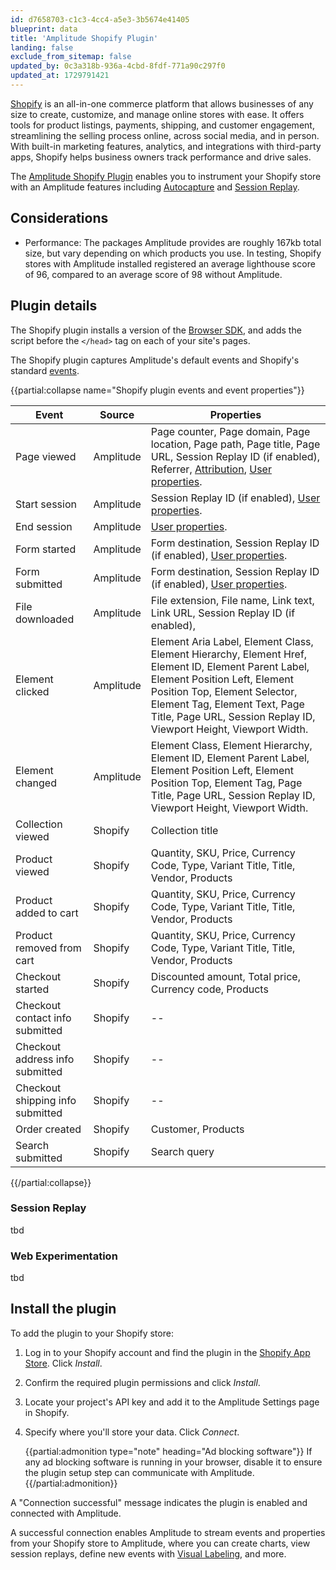 ```yaml
---
id: d7658703-c1c3-4cc4-a5e3-3b5674e41405
blueprint: data
title: 'Amplitude Shopify Plugin'
landing: false
exclude_from_sitemap: false
updated_by: 0c3a318b-936a-4cbd-8fdf-771a90c297f0
updated_at: 1729791421
---
```


[Shopify](https://www.shopify.com/) is an all-in-one commerce platform that allows businesses of any size to create, customize, and manage online stores with ease. It offers tools for product listings, payments, shipping, and customer engagement, streamlining the selling process online, across social media, and in person. With built-in marketing features, analytics, and integrations with third-party apps, Shopify helps business owners track performance and drive sales.

The [Amplitude Shopify Plugin](https://apps.shopify.com/amplitude) enables you to instrument your Shopify store with an Amplitude features including [Autocapture](/docs/data/autocapture) and [Session Replay](/docs/session-replay).

## Considerations

* Performance: The packages Amplitude provides are roughly 167kb total size, but vary depending on which products you use. In testing, Shopify stores with Amplitude installed registered an average lighthouse score of 96, compared to an average score of 98 without Amplitude.

## Plugin details

The Shopify plugin installs a version of the [Browser SDK](/docs/sdks/analytics/browser/browser-sdk-2), and adds the script before the `</head>` tag on each of your site's pages.

The Shopify plugin captures Amplitude's default events and Shopify's standard [events](https://shopify.dev/docs/api/web-pixels-api/standard-events).

{{partial:collapse name="Shopify plugin events and event properties"}}

| Event                            | Source    | Properties                                                                                                                                                                                                                                                                |
| -------------------------------- | --------- | ------------------------------------------------------------------------------------------------------------------------------------------------------------------------------------------------------------------------------------------------------------------------- |
| Page viewed                      | Amplitude | Page counter, Page domain, Page location, Page path, Page title, Page URL, Session Replay ID (if enabled), Referrer, [Attribution](#marketing-attribution), [User properties](#user-properties).                                                                          |
| Start session                    | Amplitude | Session Replay ID (if enabled), [User properties](#user-properties).                                                                                                                                                                                                      |
| End session                      | Amplitude | [User properties](#user-properties).                                                                                                                                                                                                                                      |
| Form started                     | Amplitude | Form destination, Session Replay ID (if enabled), [User properties](#user-properties).                                                                                                                                                                                    |
| Form submitted                   | Amplitude | Form destination, Session Replay ID (if enabled), [User properties](#user-properties).                                                                                                                                                                                    |
| File downloaded                  | Amplitude | File extension, File name, Link text, Link URL, Session Replay ID (if enabled),                                                                                                                                                                                           |
| Element clicked                  | Amplitude | Element Aria Label, Element Class, Element Hierarchy, Element Href, Element ID, Element Parent Label, Element Position Left, Element Position Top, Element Selector, Element Tag, Element Text, Page Title, Page URL, Session Replay ID, Viewport Height, Viewport Width. |
| Element changed                  | Amplitude | Element Class, Element Hierarchy, Element ID, Element Parent Label, Element Position Left, Element Position Top, Element Tag, Page Title, Page URL, Session Replay ID, Viewport Height, Viewport Width.                                                                   |
| Collection viewed                | Shopify   | Collection title                                                                                                                                                                                                                                                          |
| Product viewed                   | Shopify   | Quantity, SKU, Price, Currency Code, Type, Variant Title, Title, Vendor, Products                                                                                                                                                                                         |
| Product added to cart            | Shopify   | Quantity, SKU, Price, Currency Code, Type, Variant Title, Title, Vendor, Products                                                                                                                                                                                         |
| Product removed from cart        | Shopify   | Quantity, SKU, Price, Currency Code, Type, Variant Title, Title, Vendor, Products                                                                                                                                                                                         |
| Checkout started                 | Shopify   | Discounted amount, Total price, Currency code, Products                                                                                                                                                                                                                   |
| Checkout contact info submitted  | Shopify   | --                                                                                                                                                                                                                                                                        |
| Checkout address info submitted  | Shopify   | --                                                                                                                                                                                                                                                                        |
| Checkout shipping info submitted | Shopify   | --                                                                                                                                                                                                                                                                        |
| Order created                    | Shopify   | Customer, Products                                                                                                                                                                                                                                                        |
| Search submitted                 | Shopify   | Search query                                                                                                                                                                                                                                                              |

{{/partial:collapse}}

### Session Replay

tbd

### Web Experimentation

tbd

## Install the plugin

To add the plugin to your Shopify store:

1. Log in to your Shopify account and find the plugin in the [Shopify App Store](https://apps.shopify.com/amplitude). Click *Install*.
2. Confirm the required plugin permissions and click *Install*.
3. Locate your project's API key and add it to the Amplitude Settings page in Shopify.
4. Specify where you'll store your data. Click *Connect*.

    {{partial:admonition type="note" heading="Ad blocking software"}}
    If any ad blocking software is running in your browser, disable it to ensure the plugin setup step can communicate with Amplitude.
    {{/partial:admonition}}

A "Connection successful" message indicates the plugin is enabled and connected with Amplitude.

A successful connection enables Amplitude to stream events and properties from your Shopify store to Amplitude, where you can create charts, view session replays, define new events with [Visual Labeling](/docs/data/visual-labeling), and more.